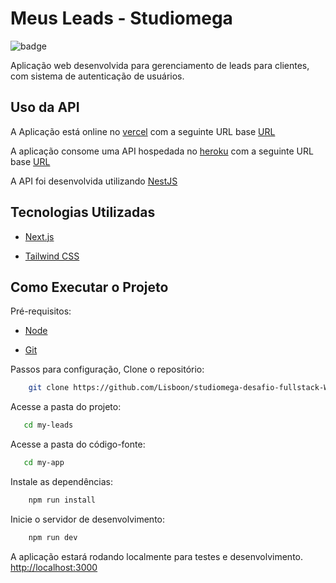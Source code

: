 # Meus Leads - Studiomega

![badge](https://img.shields.io/badge/status-completed-blue)

Aplicação web desenvolvida para gerenciamento de leads para clientes, com sistema de autenticação de usuários.

## Uso da API 

A Aplicação está online no [vercel](https://vercel.com/) com a seguinte URL base [URL](https://studiomega-desafio-fullstack-wendel-eight.vercel.app/login)

A aplicação consome uma API hospedada no [heroku](https://www.heroku.com/) com a seguinte URL base [URL](https://desafiostudiomega-2d925d8d0b86.herokuapp.com/v1)

A API foi desenvolvida utilizando [NestJS](https://nestjs.com/)

## Tecnologias Utilizadas

- [Next.js](https://nextjs.org)

- [Tailwind CSS](https://tailwindcss.com/)

## Como Executar o Projeto

Pré-requisitos:

- [Node](https://nodejs.org/pt)

- [Git](https://git-scm.com/downloads)

Passos para configuração, Clone o repositório:
```bash
    git clone https://github.com/Lisboon/studiomega-desafio-fullstack-Wendel-Lisboa-Front.git
```

Acesse a pasta do projeto:

```bash
   cd my-leads
```

Acesse a pasta do código-fonte:

```bash
   cd my-app
```

Instale as dependências:

```bash
    npm run install
```

Inicie o servidor de desenvolvimento:

```bash
    npm run dev
```

A aplicação estará rodando localmente para testes e desenvolvimento. [http://localhost:3000](http://localhost:3000)
